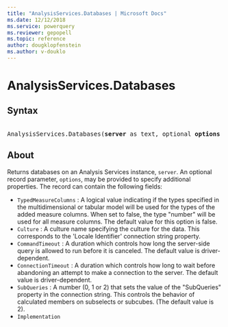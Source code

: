 ```yaml
---
title: "AnalysisServices.Databases | Microsoft Docs"
ms.date: 12/12/2018
ms.service: powerquery
ms.reviewer: gepopell
ms.topic: reference
author: dougklopfenstein
ms.author: v-douklo
---
```

# AnalysisServices.Databases

## Syntax

<pre>  
AnalysisServices.Databases(<b>server</b> as text, optional <b>options</b> as nullable record) as table
</pre>

## About

Returns databases on an Analysis Services instance, `server`. An optional record parameter, `options`, may be provided to specify additional properties. The record can contain the following fields: 

* `TypedMeasureColumns` : A logical value indicating if the types specified in the multidimensional or tabular model will be used for the types of the added measure columns. When set to false, the type &quot;number&quot; will be used for all measure columns. The default value for this option is false. 
* `Culture` : A culture name specifying the culture for the data. This corresponds to the &#39;Locale Identifier&#39; connection string property.
* `CommandTimeout` : A duration which controls how long the server-side query is allowed to run before it is canceled. The default value is driver-dependent.
* `ConnectionTimeout` : A duration which controls how long to wait before abandoning an attempt to make a connection to the server. The default value is driver-dependent.
* `SubQueries` : A number (0, 1 or 2) that sets the value of the &quot;SubQueries&quot; property in the connection string. This controls the behavior of calculated members on subselects or subcubes. (The default value is 2).
* `Implementation`
